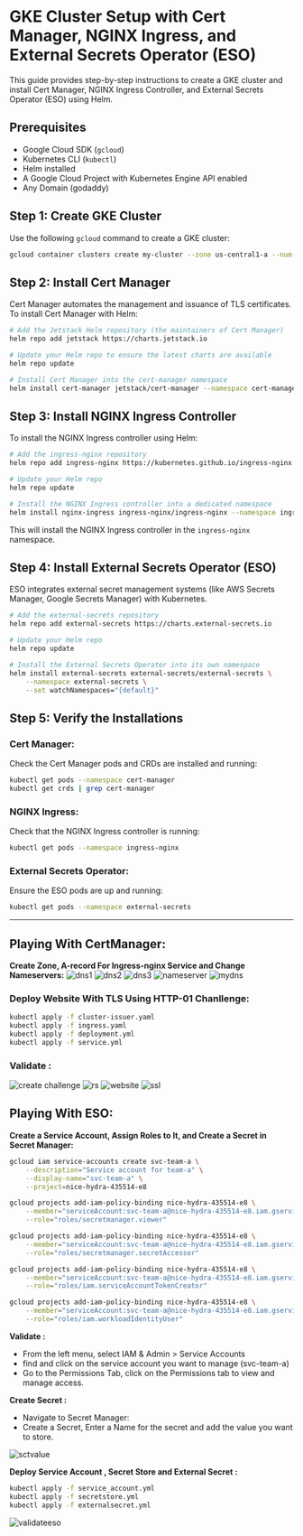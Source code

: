 
# GKE Cluster Setup with Cert Manager, NGINX Ingress, and External Secrets Operator (ESO)

This guide provides step-by-step instructions to create a GKE cluster and install Cert Manager, NGINX Ingress Controller, and External Secrets Operator (ESO) using Helm.

## Prerequisites

- Google Cloud SDK (`gcloud`)
- Kubernetes CLI (`kubectl`)
- Helm installed
- A Google Cloud Project with Kubernetes Engine API enabled
- Any Domain (godaddy) 

## Step 1: Create GKE Cluster

Use the following `gcloud` command to create a GKE cluster:

```bash
gcloud container clusters create my-cluster --zone us-central1-a --num-nodes=3
```

## Step 2: Install Cert Manager

Cert Manager automates the management and issuance of TLS certificates. To install Cert Manager with Helm:

```bash
# Add the Jetstack Helm repository (the maintainers of Cert Manager)
helm repo add jetstack https://charts.jetstack.io

# Update your Helm repo to ensure the latest charts are available
helm repo update

# Install Cert Manager into the cert-manager namespace
helm install cert-manager jetstack/cert-manager --namespace cert-manager --create-namespace --version v1.13.0 --set installCRDs=true
```

## Step 3: Install NGINX Ingress Controller

To install the NGINX Ingress controller using Helm:

```bash
# Add the ingress-nginx repository
helm repo add ingress-nginx https://kubernetes.github.io/ingress-nginx

# Update your Helm repo
helm repo update

# Install the NGINX Ingress controller into a dedicated namespace
helm install nginx-ingress ingress-nginx/ingress-nginx --namespace ingress-nginx --create-namespace
```

This will install the NGINX Ingress controller in the `ingress-nginx` namespace.

## Step 4: Install External Secrets Operator (ESO)

ESO integrates external secret management systems (like AWS Secrets Manager, Google Secrets Manager) with Kubernetes.

```bash
# Add the external-secrets repository
helm repo add external-secrets https://charts.external-secrets.io

# Update your Helm repo
helm repo update

# Install the External Secrets Operator into its own namespace
helm install external-secrets external-secrets/external-secrets \
    --namespace external-secrets \
    --set watchNamespaces="{default}"
```

## Step 5: Verify the Installations

### Cert Manager:
Check the Cert Manager pods and CRDs are installed and running:

```bash
kubectl get pods --namespace cert-manager
kubectl get crds | grep cert-manager
```

### NGINX Ingress:
Check that the NGINX Ingress controller is running:

```bash
kubectl get pods --namespace ingress-nginx
```

### External Secrets Operator:
Ensure the ESO pods are up and running:

```bash
kubectl get pods --namespace external-secrets
```
---

## Playing With CertManager: 
**Create Zone, A-record For Ingress-nginx Service and Change Nameservers:** 
![dns1](./imgs/dns1.png)
![dns2](./imgs/dns2.png)
![dns3](./imgs/dns3.png)
![nameserver](./imgs/ns.png)
![mydns](./imgs/mydns.png)

### Deploy Website With TLS Using HTTP-01 Chanllenge:
```bash
kubectl apply -f cluster-issuer.yaml
kubectl apply -f ingress.yaml
kubectl apply -f deployment.yml
kubectl apply -f service.yml
```

### Validate : 
![create challenge](./imgs/create_challenge.png) 
![rs](./imgs/rs.png)
![website](./imgs/web.png) 
![ssl](./imgs/crt.png) 

## Playing With ESO:
**Create a Service Account, Assign Roles to It, and Create a Secret in Secret Manager:**
```bash
gcloud iam service-accounts create svc-team-a \
    --description="Service account for team-a" \
    --display-name="svc-team-a" \
    --project=nice-hydra-435514-e8
```
```bash
gcloud projects add-iam-policy-binding nice-hydra-435514-e8 \
    --member="serviceAccount:svc-team-a@nice-hydra-435514-e8.iam.gserviceaccount.com" \
    --role="roles/secretmanager.viewer"
```
```bash
gcloud projects add-iam-policy-binding nice-hydra-435514-e8 \
    --member="serviceAccount:svc-team-a@nice-hydra-435514-e8.iam.gserviceaccount.com" \
    --role="roles/secretmanager.secretAccessor"
```
```bash
gcloud projects add-iam-policy-binding nice-hydra-435514-e8 \
    --member="serviceAccount:svc-team-a@nice-hydra-435514-e8.iam.gserviceaccount.com" \
    --role="roles/iam.serviceAccountTokenCreator"
```
```bash
gcloud projects add-iam-policy-binding nice-hydra-435514-e8 \
    --member="serviceAccount:svc-team-a@nice-hydra-435514-e8.iam.gserviceaccount.com" \
    --role="roles/iam.workloadIdentityUser"
```
**Validate :** 
- From the left menu, select IAM & Admin > Service Accounts 
-  find and click on the service account you want to manage (svc-team-a)
- Go to the Permissions Tab, click on the Permissions tab to view and manage access.

**Create Secret :**
- Navigate to Secret Manager:
- Create a Secret, Enter a Name for the secret and add the value you want to store.

![sctvalue](./imgs/sctvalue.png)

**Deploy Service Account , Secret Store and External Secret :**
```bash
kubectl apply -f service_account.yml
kubectl apply -f secretstore.yml
kubectl apply -f externalsecret.yml
```

![validateeso](./imgs/validateeso.png)